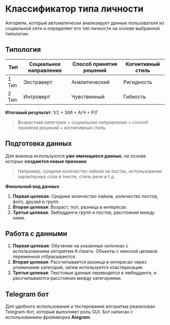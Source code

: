 # Классификатор типа личности

Алгоритм, который автоматически анализирует данные пользователя из социальной сети и определяет его тип личности на основе выбранной типологии.

## Типология

| Тип   | Социальное направление | Способ принятия решений | Когнитивный стиль |
|-------|------------------------|-------------------------|-------------------|
| 1 Тип | Экстраверт              | Аналитический           | Ригидность         |
| 2 Тип | Интроверт               | Чувственный             | Гибкость           |

**Итоговый результат**: 1/2 + Э/И + А/Ч + Р/Г

> Возрастная категория + социальное направление + способ принятия решений + когнитивный стиль

## Подготовка данных

Для анализа используются **уже имеющиеся данные**, на основе которых **создаются новые признаки**.

> Например, среднее количество лайков на постах, использование характерных слов в тексте, стиль речи и т.д.

**Финальный вид данных**:

1. **Первая целевая**: Среднее количество лайков, количество постов, фото, друзей и групп.
2. **Вторая целевая**: Возраст, пол, разница в интересах.
3. **Третья целевая**: Эмбеддинги групп и постов, расстояния между ними.

## Работа с данными

1. **Первая целевая**: Обучение на указанных колонках с использованием алгоритма K-means. Объекты с неясной целевой переменной отбрасываются.
2. **Вторая целевая**: Рассчитывается разница в интересах через упоминание категорий, затем используется кластеризация.
3. **Третья целевая**: Текстовые данные переводятся в эмбеддинги, и рассчитываются расстояния между категориями.

## Telegram бот

Для удобного использования и тестирования алгоритма реализован Telegram-бот, который выполняет роль GUI. Бот написан с использованием фреймворка **Aiogram**.

